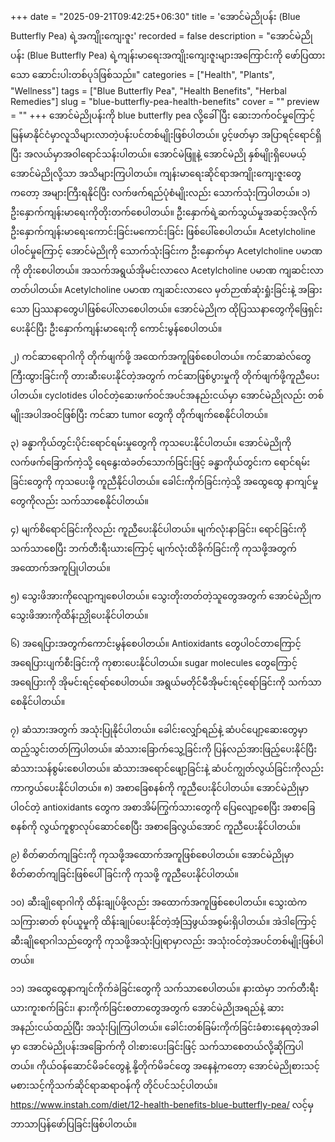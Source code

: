 +++
date = "2025-09-21T09:42:25+06:30"
title = 'အောင်မဲညိုပန်း (Blue Butterfly Pea) ရဲ့အကျိုးကျေးဇူး'
recorded = false
description = "အောင်မဲညိုပန်း (Blue Butterfly Pea) ရဲ့ကျန်းမာရေးအကျိုးကျေးဇူးများအကြောင်းကို ဖော်ပြထားသော ဆောင်းပါးတစ်ပုဒ်ဖြစ်သည်။"
categories = ["Health", "Plants", "Wellness"]
tags = ["Blue Butterfly Pea", "Health Benefits", "Herbal Remedies"]
slug = "blue-butterfly-pea-health-benefits"
cover = ""
preview = ""
+++
အောင်မဲညိုပန်းကို blue butterfly pea လို့ခေါ်ပြီး ဆေးဘက်ဝင်မှုကြောင့် မြန်မာနိုင်ငံမှာလူသိများလာတဲ့ပန်းပင်တစ်မျိုးဖြစ်ပါတယ်။ ပွင့်ဖတ်မှာ အပြာရင့်ရောင်ရှိပြီး အလယ်မှာအဝါရောင်သန်းပါတယ်။ အောင်မဲဖြူနဲ့ အောင်မဲညို နှစ်မျိုးရှိပေမယ့် အောင်မဲညိုလို့သာ အသိများကြပါတယ်။ ကျန်းမာရေးဆိုင်ရာအကျိုးကျေးဇူးတွေကတော့ အများကြီးရနိုင်ပြီး လက်ဖက်ရည်ပုံစံမျိုးလည်း သောက်သုံးကြပါတယ်။
၁) ဦးနှောက်ကျန်းမာရေးကိုတိုးတက်စေပါတယ်။
ဦးနှောက်ရဲ့ဆက်သွယ်မှုအဆင့်အလိုက် ဦးနှောက်ကျန်းမာရေးကောင်းခြင်းမကောင်းခြင်း ဖြစ်ပေါ်စေပါတယ်။ Acetylcholine ပါဝင်မှုကြောင့် အောင်မဲညိုကို သောက်သုံးခြင်းက ဦးနှောက်မှာ Acetylcholine ပမာဏကို တိုးစေပါတယ်။ အသက်အရွယ်အိုမင်းလာလေ Acetylcholine ပမာဏ ကျဆင်းလာတတ်ပါတယ်။ Acetylcholine ပမာဏ ကျဆင်းလာလေ မှတ်ဉာဏ်ဆုံးရှုံးခြင်းနဲ့ အခြားသော ပြဿနာတွေပါဖြစ်ပေါ်လာစေပါတယ်။ အောင်မဲညိုက ထိုပြဿနာတွေကိုဖြေရှင်းပေးနိုင်ပြီး ဦးနှောက်ကျန်းမာရေးကို ကောင်းမွန်စေပါတယ်။

၂) ကင်ဆာရောဂါကို တိုက်ဖျက်ဖို့ အထေက်အကူဖြစ်စေပါတယ်။
ကင်ဆာဆဲလ်တွေကြီးထွားခြင်းကို တားဆီးပေးနိုင်တဲ့အတွက် ကင်ဆာဖြစ်ပွားမှုကို တိုက်ဖျက်ဖို့ကူညီပေးပါတယ်။ cyclotides ပါဝင်တဲ့ဆေးဖက်ဝင်အပင်အနည်းငယ်မှာ အောင်မဲညိုလည်း တစ်မျိုးအပါအဝင်ဖြစ်ပြီး ကင်ဆာ tumor တွေကို တိုက်ဖျက်စေနိုင်ပါတယ်။

၃) ခန္ဓာကိုယ်တွင်းပိုင်းရောင်ရမ်းမှုတွေကို ကုသပေးနိုင်ပါတယ်။
အောင်မဲညိုကို လက်ဖက်ခြောက်ကဲ့သို့ ရေနွေးထဲခတ်သောက်ခြင်းဖြင့် ခန္ဓာကိုယ်တွင်းက ရောင်ရမ်းခြင်းတွေကို ကုသပေးဖို့ ကူညီနိုင်ပါတယ်။ ခေါင်းကိုက်ခြင်းကဲ့သို့ အထွေထွေ နာကျင်မှုတွေကိုလည်း သက်သာစေနိုင်ပါတယ်။

၄) မျက်စိရောင်ခြင်းကိုလည်း ကူညီပေးနိုင်ပါတယ်။
မျက်လုံးနာခြင်း၊ ရောင်ခြင်းကို သက်သာစေပြီး ဘက်တီးရီးယားကြောင့် မျက်လုံးထိခိုက်ခြင်းကို ကုသဖို့အတွက် အထောက်အကူပြုပါတယ်။

၅) သွေးဖိအားကိုလျော့ကျစေပါတယ်။
သွေးတိုးတတ်တဲ့သူတွေအတွက် အောင်မဲညိုက သွေးဖိအားကိုထိန်းညှိုပေးနိုင်ပါတယ်။

၆) အရေပြားအတွက်ကောင်းမွန်စေပါတယ်။
Antioxidants တွေပါဝင်တာကြောင့် အရေပြားပျက်စီးခြင်းကို ကုစားပေးနိုင်ပါတယ်။ sugar molecules တွေကြောင့် အရေပြားကို အိုမင်းရင့်ရော်စေပါတယ်။ အရွယ်မတိုင်မီအိုမင်းရင့်ရော်ခြင်းကို သက်သာစေနိုင်ပါတယ်။

၇) ဆံသားအတွက် အသုံးပြုနိုင်ပါတယ်။
ခေါင်းလျှော်ရည်နဲ့ ဆံပင်ပျော့ဆေးတွေမှာ ထည့်သွင်းတတ်ကြပါတယ်။ ဆံသားခြောက်သွေ့ခြင်းကို ပြန်လည်အားဖြည့်ပေးနိုင်ပြီး ဆံသားသန်စွမ်းစေပါတယ်။ ဆံသားအရောင်ဖျော့ခြင်းနဲ့ ဆံပင်ကျွတ်လွယ်ခြင်းကိုလည်း ကာကွယ်ပေးနိုင်ပါတယ်။
၈) အစာခြေစနစ်ကို ကူညီပေးနိုင်ပါတယ်။
အောင်မဲညိုမှာပါဝင်တဲ့ antioxidants တွေက အစာအိမ်ကြွက်သားတွေကို ပြေလျော့စေပြီး အစာခြေစနစ်ကို လွယ်ကူစွာလုပ်ဆောင်စေပြီး အစာခြေလွယ်အောင် ကူညီပေးနိုင်ပါတယ်။

၉) စိတ်ဓာတ်ကျခြင်းကို ကုသဖို့အထောက်အကူဖြစ်စေပါတယ်။
အောင်မဲညိုမှာ စိတ်ဓာတ်ကျခြင်းဖြစ်ပေါ်ခြင်းကို ကုသဖို့ ကူညီပေးနိုင်ပါတယ်။

၁၀) ဆီးချိုရောဂါကို ထိန်းချုပ်ဖို့လည်း အထောက်အကူဖြစ်စေပါတယ်။
သွေးထဲက သကြားဓာတ် စုပ်ယူမှုကို ထိန်းချုပ်ပေးနိုင်တဲ့အံ့သြဖွယ်အစွမ်းရှိပါတယ်။ အဲဒါကြောင့် ဆီးချိုရောဂါသည်တွေကို ကုသဖို့အသုံးပြုရာမှာလည်း အသုံးဝင်တဲ့အပင်တစ်မျိုးဖြစ်ပါတယ်။

၁၁) အထွေထွေနာကျင်ကိုက်ခဲခြင်းတွေကို သက်သာစေပါတယ်။
နားထဲမှာ ဘက်တီးရီးယားကူးစက်ခြင်း၊ နားကိုက်ခြင်းစတာတွေအတွက် အောင်မဲညိုအရည်နဲ့ ဆားအနည်းငယ်ထည့်ပြီး အသုံးပြုကြပါတယ်။ ခေါင်းတစ်ခြမ်းကိုက်ခြင်းခံစားနေရတဲ့အခါမှာ အောင်မဲညိုပန်းအခြောက်ကို ဝါးစားပေးခြင်းဖြင့် သက်သာစေတယ်လို့ဆိုကြပါတယ်။
ကိုယ်ဝန်ဆောင်မိခင်တွေနဲ့ နို့တိုက်မိခင်တွေ အနေနဲ့ကတော့ အောင်မဲညိုစားသင့်မစားသင့်ကိုသက်ဆိုင်ရာဆရာဝန်ကို တိုင်ပင်သင့်ပါတယ်။
https://www.instah.com/diet/12-health-benefits-blue-butterfly-pea/ လင့်မှ ဘာသာပြန်ဖော်ပြခြင်းဖြစ်ပါတယ်။ 